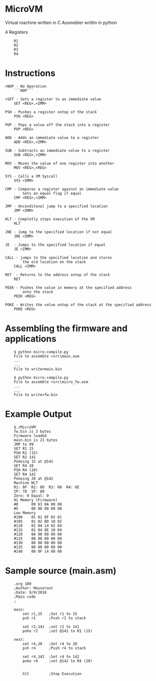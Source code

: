 # MicroVM
Virtual machine written in C
Assmebler writtin in python


4 Registers
```
    R1
    R2
    R3
    R4
```

# Instructions

    >NOP - No Operation
        ```NOP```

    >SET - Sets a register to an immediate value
        SET <REG>,<IMM>

    PSH - Pushes a register ontop of the stack
        PSH <REG>

    POP - Pops a value off the stack into a register
        POP <REG>

    ADD - Adds an immediate value to a register
        ADD <REG>,<IMM>

    SUB - Subtracts an immediate value to a register
        SUB <REG>,<IMM>

    MOV - Moves the value of one register into another
        MOV <REG>,<REG>

    SYS - Calls a VM Syscall
        SYS <IMM>

    CMP - Compares a register against an immediate value
            Sets an equal flag if equal
        CMP <REG>,<IMM>
    
    JMP - Unconditonal jump to a specified location
        JMP <IMM>

    HLT - Completly stops execution of the VM
        HLT

    JNE - Jump to the specified location if not equal
        JNE <IMM>

    JE  - Jumps to the specified location if equal
        JE <IMM>

    CALL - jumps to the specified location and stores
            the old location on the stack
        CALL <IMM>

    RET  - Returns to the address ontop of the stack
        RET

    PEEK - Pushes the value in memory at the specified address
            onto the stack
        PEEK <REG>

    POKE - Writes the value ontop of the stack at the specified address
        POKE <REG>



# Assembling the firmware and applications
```
    $ python micro-compile.py
    File to assemble >src\main.asm
    ...
    ...
    File to write>main.bin

    $ python micro-compile.py
    File to assemble >src\micro_fw.asm
    ...
    ...
    File to write>fw.bin
```

# Example Output
```
    $./MicroVM
    fw.bin is 3 bytes
    Firmware loaded
    main.bin is 21 bytes
    JMP to 99
    SET R1 15
    PSH R1 (15)
    SET R2 141
    Pokeing 15 at @141
    SET R4 20
    PSH R4 (20)
    SET R4 142
    Pokeing 20 at @142
    Machine HLT
    R1: 0F  R2: 8D  R3: 00  R4: 8E
    IP: 78  SP: 00
    Zero: 0 Equal: 0
    Hi Memory (Firmware)
    #0      09 63 0A 00 00
    #5      00 00 00 00 00
    Low Memory
    #100    01 01 0F 02 01
    #105    01 02 8D 10 02
    #110    01 04 14 02 04
    #115    01 04 8E 10 04
    #120    0A 00 00 00 00
    #125    00 00 00 00 00
    #130    00 00 00 00 00
    #135    00 00 00 00 00
    #140    00 0F 14 00 00
```

# Sample source (main.asm)
```
    .org 100
    ;Author: Mouseroot
    ;Date: 9/9/2018
    ;Main code
    ;

    main:
        set r1,15   ;Set r1 to 15
        psh r1      ;Push r1 to stack

        set r2,141  ;set r2 to 141
        poke r2     ;set @141 to R1 (15)

    next:
        set r4,20   ;Set r4 to 20
        psh r4      ;Push r4 to stack

        set r4,142  ;Set r4 to 142
        poke r4     ;set @142 to R4 (20)


        hlt         ;Stop Execution
```